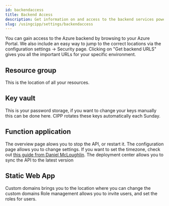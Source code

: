 ```yaml
---
id: backendaccess
title: Backend Access
description: Get information on and access to the backend services powering CIPP.
slug: /usingcipp/settings/backendaccess
---
```


You can gain access to the Azure backend by browsing to your Azure Portal. We also include an easy way to jump to the correct locations via the configuration settings -> Security page. Clicking on "Get backend URLS" gives you all the important URLs for your specific environment.

## Resource group

This is the location of all your resources.

## Key vault

This is your password storage, if you want to change your keys manually this can be done here. CIPP rotates these keys automatically each Sunday.

## Function application

The overview page alows you to stop the API, or restart it.
The configuration page allows you to change settings. If you want to set the timezone, check out [this guide from Daniel McLoughlin](https://daniel.mcloughlin.cloud/set-azure-function-timezone).
The deployment center allows you to sync the API to the latest version

## Static Web App

Custom domains brings you to the location where you can change the custom domains
Role management allows you to invite users, and set the roles for users.
